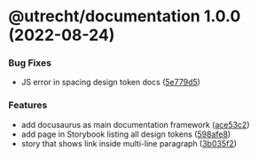 # @utrecht/documentation 1.0.0 (2022-08-24)


### Bug Fixes

* JS error in spacing design token docs ([5e779d5](https://github.com/nl-design-system/utrecht/commit/5e779d514f8479fed1e51fbb1615a2587237a017))


### Features

* add docusaurus as main documentation framework ([ace53c2](https://github.com/nl-design-system/utrecht/commit/ace53c261602e25b5555ea778face261ed2d5611))
* add page in Storybook listing all design tokens ([598afe8](https://github.com/nl-design-system/utrecht/commit/598afe8e2c8a7d79d72289dd2b1ec099c429ed53))
* story that shows link inside multi-line paragraph ([3b035f2](https://github.com/nl-design-system/utrecht/commit/3b035f25b017070279c5379bc3e3419b08a8b0ac))
